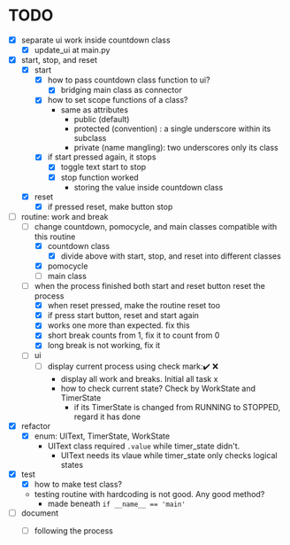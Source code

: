 # TODO
- [x] separate ui work inside countdown class
  - [x] update_ui at main.py
- [x] start, stop, and reset
  - [x] start
    -[x] how to pass countdown class function to ui?
      - [x] bridging main class as connector
    - [x] how to set scope functions of a class?
      - same as attributes
        - public (default)
        - protected (convention) : a single underscore within its subclass
        - private (name mangling): two underscores only its class
    - [x] if start pressed again, it stops
      - [x] toggle text start to stop
      - [x] stop function worked
        - storing the value inside countdown class  
  - [x] reset
    - [x] if pressed reset, make button stop
- [ ] routine: work and break
  - [ ] change countdown, pomocycle, and main classes compatible with this routine
    - [x] countdown class
      - [x] divide above with start, stop, and reset into different classes
    - [x] pomocycle      
    - [ ] main class
  - [ ] when the process finished both start and reset button reset the process
    - [x] when reset pressed, make the routine reset too
    - [x] if press start button, reset and start again
    - [x] works one more than expected. fix this
    - [x] short break counts from 1, fix it to count from 0
    - [x] long break is not working, fix it
  - [ ] ui
    - [ ] display current process using check mark:✔️ ❌
      - display all work and breaks. Initial all task x
      - how to check current state? Check by WorkState and TimerState 
        - if its TimerState is changed from RUNNING to STOPPED, regard it has done
        
- [x] refactor
  - [x] enum: UIText, TimerState, WorkState
    - UIText class required `.value` while timer_state didn't. 
      - UIText needs its vlaue while timer_state only checks logical states
- [x] test
  - [x] how to make test class?
  - testing routine with hardcoding is not good. Any good method?
    - made beneath `if __name__ == 'main'`
- [ ] document
  - [ ] following the process
    

